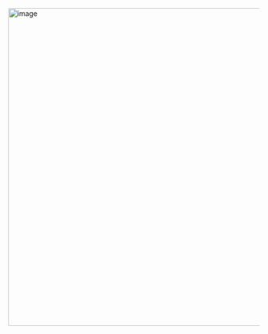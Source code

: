 <img width="1431" height="636" alt="image" src="https://github.com/user-attachments/assets/ce5d2fec-2aa9-40e6-b2b6-4dce2b3bc235" />

